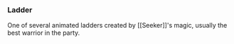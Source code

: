 ### Ladder

One of several animated ladders created by [[Seeker]]'s magic, usually the best warrior in the party. 